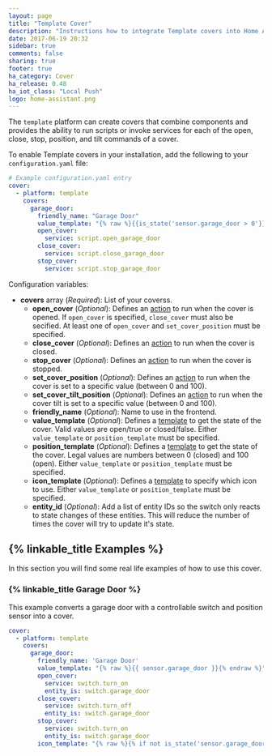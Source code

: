 ```yaml
---
layout: page
title: "Template Cover"
description: "Instructions how to integrate Template covers into Home Assistant."
date: 2017-06-19 20:32
sidebar: true
comments: false
sharing: true
footer: true
ha_category: Cover
ha_release: 0.48
ha_iot_class: "Local Push"
logo: home-assistant.png
---
```


The `template` platform can create covers that combine components and provides the ability to run scripts or invoke services for each of the open, close, stop, position, and tilt commands of a cover. 

To enable Template covers in your installation, add the following to your `configuration.yaml` file:

```yaml
# Example configuration.yaml entry
cover:
  - platform: template
    covers:
      garage_door:
        friendly_name: "Garage Door"
        value_template: "{% raw %}{{is_state('sensor.garage_door > 0'}}{% endraw %}"
        open_cover:
          service: script.open_garage_door
        close_cover:
          service: script.close_garage_door
        stop_cover:
          service: script.stop_garage_door
```

Configuration variables:

- **covers** array (*Required*): List of your coverss.
  - **open_cover** (*Optional*): Defines an [action](/getting-started/automation/) to run when the cover is opened.  If `open_cover` is specified, `close_cover` must also be secified.  At least one of `open_cover` and `set_cover_position` must be specified.
  - **close_cover** (*Optional*): Defines an [action](/getting-started/automation/) to run when the cover is closed.
  - **stop_cover** (*Optional*): Defines an [action](/getting-started/automation/) to run when the cover is stopped.
  - **set_cover_position** (*Optional*): Defines an [action](/getting-started/automation/) to run when the cover is set to a specific value (between 0 and 100).
  - **set_cover_tilt_position** (*Optional*): Defines an [action](/getting-started/automation/) to run when the cover tilt is set to a specific value (between 0 and 100).
  - **friendly_name** (*Optional*): Name to use in the frontend.
  - **value_template** (*Optional*): Defines a [template](/topics/templating/) to get the state of the cover. Valid values are open/true or closed/false. Either `value_template` or `position_template` must be specified.
  - **position_template** (*Optional*): Defines a [template](/topics/templating/) to get the state of the cover. Legal values are numbers between 0 (closed) and 100 (open). Either `value_template` or `position_template` must be specified.
  - **icon_template** (*Optional*): Defines a [template](/topics/templating/) to specify which icon to use. Either `value_template` or `position_template` must be specified.
  - **entity_id** (*Optional*): Add a list of entity IDs so the switch only reacts to state changes of these entities. This will reduce the number of times the cover will try to update it's state.


## {% linkable_title Examples %}

In this section you will find some real life examples of how to use this cover.

### {% linkable_title Garage Door %}

This example converts a garage door with a controllable switch and position sensor into a cover.

```yaml
cover:
  - platform: template
    covers:
      garage_door:
        friendly_name: 'Garage Door'
        value_template: "{% raw %}{{ sensor.garage_door }}{% endraw %}"
        open_cover:
          service: switch.turn_on
          entity_is: switch.garage_door
        close_cover:
          service: switch.turn_off
          entity_is: switch.garage_door
        stop_cover:
          service: switch.turn_on
          entity_is: switch.garage_door
        icon_template: "{% raw %}{% if not is_state('sensor.garage_door', 'on') %}mdi:garage-open{% else %}mdi:garage{% endif %}{% endraw %}"

```
